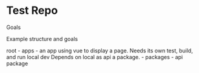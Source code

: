 # Test Repo

Goals

Example structure and goals

root
    - apps
        - an app using vue to display a page.
        Needs its own test, build, and run local dev
        Depends on local as api a package.
    - packages
        - api package
